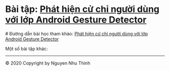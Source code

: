 # Bài tập: <a href="https://github.com/nguyennhuthinh14/Cuchinguoidung">Phát hiện cử chỉ người dùng với lớp Android Gesture Detector
</a>
# Đường dẫn bài học tham khảo:
<a href="https://ngocminhtran.com/2018/10/08/phat-hien-cu-chi-nguoi-dung-voi-lop-android-gesture-detector/">Phát hiện cử chỉ người dùng với lớp Android Gesture Detector</a>

Một số bài tập khác:
***



© 2020 Copyright by Nguyen Nhu Thinh
